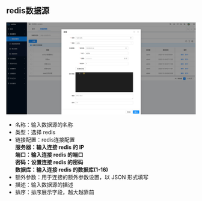 redis数据源
----

![输入图片说明](https://raw.githubusercontent.com/xuwei95/ezdata_press/master/images/datasource_redis.png?raw=true "在这里输入图片标题")

- 名称：输入数据源的名称
- 类型：选择 redis
- 链接配置：redis连接配置  
  **服务器：输入连接 redis 的 IP**  
  **端口：输入连接 redis 的端口**   
  **密码：设置连接 redis 的密码**  
  **数据库：输入连接 redis 的数据库(1-16)**  
- 额外参数：用于连接的额外参数设置，以 JSON 形式填写
- 描述：输入数据源的描述
- 排序：排序展示字段，越大越靠前
